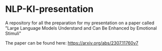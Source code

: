 # NLP-KI-presentation
A repository for all the preparation for my presentation on a paper called "Large Language Models Understand and Can Be Enhanced by Emotional Stimuli" <br/>

The paper can be found here: https://arxiv.org/abs/2307.11760v7
